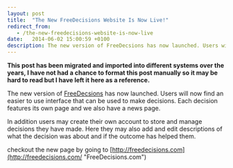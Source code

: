 ```yaml
---
layout: post
title:  "The New FreeDecisions Website Is Now Live!"
redirect_from:
   - /the-new-freedecisions-website-is-now-live
date:   2014-06-02 15:00:59 +0100
description: The new version of FreeDecsions has now launched. Users will now find an easier to use interface that can be used to m...
---
```


**This post has been migrated and imported into different systems over the years, I have not had a chance to format this post manually so it may be hard to read but I have left it here as a reference.**

The new version of [FreeDecsions](http://freedecisions.com/ "FreeDecisions.com") has now launched. Users will now find an easier to use interface that can be used to make decisions. Each decision features its own page and we also have a news page.  
  
 In addition users may create their own account to store and manage decisions they have made. Here they may also add and edit descriptions of what the decision was about and if the outcome has helped them.  
  
 checkout the new page by going to [http://freedecisions.com](http://freedecisions.com/ "FreeDecisions.com")